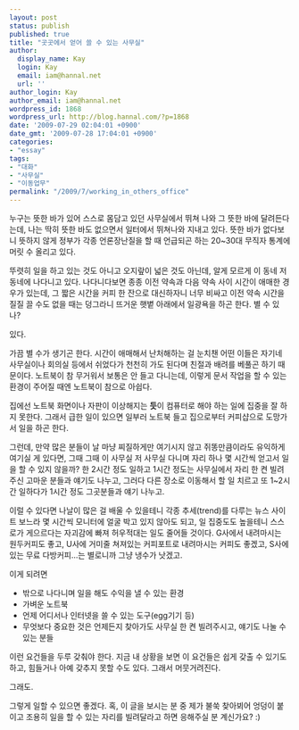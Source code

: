 ```yaml
---
layout: post
status: publish
published: true
title: "곳곳에서 얻어 쓸 수 있는 사무실"
author:
  display_name: Kay
  login: Kay
  email: iam@hannal.net
  url: ''
author_login: Kay
author_email: iam@hannal.net
wordpress_id: 1868
wordpress_url: http://blog.hannal.com/?p=1868
date: '2009-07-29 02:04:01 +0900'
date_gmt: '2009-07-28 17:04:01 +0900'
categories:
- "essay"
tags:
- "대화"
- "사무실"
- "이동업무"
permalink: "/2009/7/working_in_others_office"
---
```

<p>누구는 뜻한 바가 있어 스스로 몸담고 있던 사무실에서 뛰쳐 나와 그 뜻한 바에 달려든다는데, 나는 딱히 뜻한 바도 없으면서 일터에서 뛰쳐나와 지내고 있다. 뜻한 바가 없다보니 뜻하지 않게 정부가 각종 언론장난질을 할 때 언급되곤 하는 20~30대 무직자 통계에 머릿 수 올리고 있다.</p>
<p>뚜렷히 일을 하고 있는 것도 아니고 오지랖이 넓은 것도 아닌데, 알게 모르게 이 동네 저 동네에 나다니고 있다. 나다니다보면 종종 이전 약속과 다음 약속 사이 시간이 애매한 경우가 있는데, 그 짧은 시간을 커피 한 잔으로 대신하자니 너무 비싸고 이전 약속 시간을 질질 끌 수도 없을 때는 덩그라니 뜨거운 햇볕 아래에서 일광욕을 하곤 한다. 별 수 있나?</p>
<p>있다.</p>
<p>가끔 별 수가 생기곤 한다. 시간이 애매해서 난처해하는 걸 눈치챈 어떤 이들은 자기네 사무실이나 회의실 등에서 쉬었다가 천천히 가도 된다며 친절과 배려를 베풀곤 하기 때문이다. 노트북이 참 무거워서 보통은 안 들고 다니는데, 이렇게 문서 작업을 할 수 있는 환경이 주어질 때엔 노트북이 참으로 아쉽다.</p>
<p>집에선 노트북 화면이나 자판이 이상해지는 <strong>듯</strong>이 컴퓨터로 해야 하는 일에 집중을 잘 하지 못한다. 그래서 급한 일이 있으면 일부러 노트북 들고 집으로부터 커피샵으로 도망가서 일을 하곤 한다.</p>
<p>그런데, 만약 많은 분들이 날 마냥 찌질하게만 여기시지 않고 쥐똥만큼이라도 유익하게 여기실 게 있다면, 그때 그때 이 사무실 저 사무실 다니며 자리 하나 몇 시간씩 얻고서 일을 할 수 있지 않을까? 한 2시간 정도 일하고 1시간 정도는 사무실에서 자리 한 켠 빌려주신 고마운 분들과 얘기도 나누고, 그러다 다른 장소로 이동해서 할 일 치르고 또 1~2시간 일하다가 1시간 정도 그곳분들과 얘기 나누고.</p>
<p>이럴 수 있다면 나날이 많은 걸 배울 수 있을테니 각종 추세(trend)를 다루는 뉴스 사이트 보느라 몇 시간씩 모니터에 얼굴 박고 있지 않아도 되고, 일 집중도도 높을테니 스스로가 게으르다는 자괴감에 빠져 허우적대는 일도 줄어들 것이다. G사에서 내려마시는 원두커피도 좋고, U사에 거미줄 쳐져있는 커피포트로 내려마시는 커피도 좋겠고, S사에 있는 무료 다방커피...는 별로니까 그냥 냉수가 낫겠고.</p>
<p>이게 되려면</p>
<ul>
<li>밖으로 나다니며 일을 해도 수익을 낼 수 있는 환경</li>
<li>가벼운 노트북</li>
<li>언제 어디서나 인터넷을 쓸 수 있는 도구(egg기기 등)</li>
<li>무엇보다 중요한 것은 언제든지 찾아가도 사무실 한 켠 빌려주시고, 얘기도 나눌 수 있는 분들</li>
</ul>
<p>이런 요건들을 두루 갖춰야 한다. 지금 내 상황을 보면 이 요건들은 쉽게 갖출 수 있기도 하고, 힘들거나 아예 갖추지 못할 수도 있다. 그래서 머뭇거려진다.</p>
<p>그래도.</p>
<p>그렇게 일할 수 있으면 좋겠다. 혹, 이 글을 보시는 분 중 제가 불쑥 찾아뵈어 엉덩이 붙이고 조용히 일을 할 수 있는 자리를 빌려달라고 하면 응해주실 분 계신가요? :)</p>
